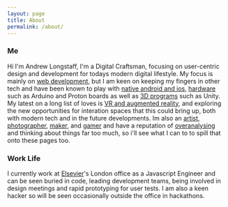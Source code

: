 ```yaml
---
layout: page
title: About
permalink: /about/
---
```


### Me

Hi I'm Andrew Longstaff, I'm a Digital Craftsman, focusing on user-centric design and development for todays modern digital lifestyle.
My focus is mainly on [web development](/tag/#webdev), but I am keen on keeping my fingers in other tech and have been known to play with [native android and ios](/tag/#phonedev), [hardware](/tag/#hardwaredev) such as Arduino and Proton boards as well as [3D programs](/tag/#dddev) such as Unity. My latest on a long list of loves is [VR and augmented reality](/tag/#vrdev), and exploring the new opportunities for interation spaces that this could bring up, both with modern tech and in the future developments.
Im also an [artist](/tag/#art), [photographer](/tag/#photo), [maker](/tag/#make), and [gamer](/tag/#game) and have a reputation of [overanalysing](/tag/#theory) and thinking about things far too much, so i'll see what I can to to spill that onto these pages too.

### Work Life

I currently work at [Elsevier](https://www.elsevier.com/)'s London office as a Javascript Engineer and can be seen buried in code, leading development teams, being involved in design meetings and rapid prototyping for user tests. I am also a keen hacker so will be seen occasionally outside the office in hackathons.

